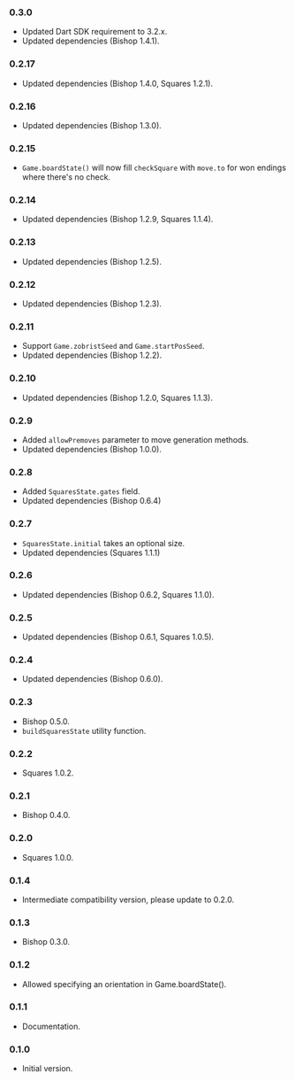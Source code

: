 ### 0.3.0
- Updated Dart SDK requirement to 3.2.x.
- Updated dependencies (Bishop 1.4.1).

### 0.2.17
- Updated dependencies (Bishop 1.4.0, Squares 1.2.1).

### 0.2.16
- Updated dependencies (Bishop 1.3.0).

### 0.2.15
- `Game.boardState()` will now fill `checkSquare` with `move.to` for won endings where there's no check.

### 0.2.14
- Updated dependencies (Bishop 1.2.9, Squares 1.1.4).

### 0.2.13
- Updated dependencies (Bishop 1.2.5).

### 0.2.12
- Updated dependencies (Bishop 1.2.3).

### 0.2.11
- Support `Game.zobristSeed` and `Game.startPosSeed`.
- Updated dependencies (Bishop 1.2.2).

### 0.2.10
- Updated dependencies (Bishop 1.2.0, Squares 1.1.3).

### 0.2.9
- Added `allowPremoves` parameter to move generation methods.
- Updated dependencies (Bishop 1.0.0).

### 0.2.8
- Added `SquaresState.gates` field.
- Updated dependencies (Bishop 0.6.4)

### 0.2.7
- `SquaresState.initial` takes an optional size.
- Updated dependencies (Squares 1.1.1)

### 0.2.6
- Updated dependencies (Bishop 0.6.2, Squares 1.1.0).

### 0.2.5
- Updated dependencies (Bishop 0.6.1, Squares 1.0.5).

### 0.2.4
- Updated dependencies (Bishop 0.6.0).

### 0.2.3
- Bishop 0.5.0.
- `buildSquaresState` utility function.

### 0.2.2
- Squares 1.0.2.

### 0.2.1
- Bishop 0.4.0.

### 0.2.0
- Squares 1.0.0.

### 0.1.4
- Intermediate compatibility version, please update to 0.2.0.

### 0.1.3
- Bishop 0.3.0.

### 0.1.2
- Allowed specifying an orientation in Game.boardState().

### 0.1.1
- Documentation.

### 0.1.0
- Initial version.